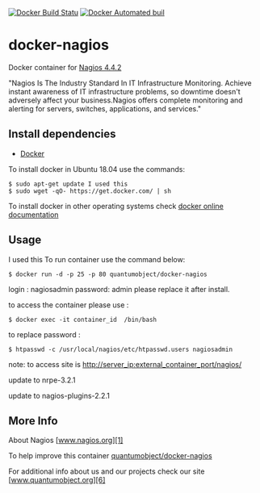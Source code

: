[![Docker Build Statu](https://img.shields.io/docker/build/quantumobject/docker-nagios.svg)](https://hub.docker.com/r/quantumobject/docker-nagios/) [![Docker Automated buil](https://img.shields.io/docker/automated/quantumobject/docker-nagios.svg)](https://hub.docker.com/r/quantumobject/docker-nagios/)

# docker-nagios

Docker container for [Nagios 4.4.2][3]

"Nagios Is The Industry Standard In IT Infrastructure Monitoring. Achieve instant awareness of IT infrastructure problems, so downtime doesn't adversely affect your business.Nagios offers complete monitoring and alerting for servers, switches, applications, and services."

## Install dependencies

- [Docker][2]

To install docker in Ubuntu 18.04 use the commands:

```
$ sudo apt-get update I used this
$ sudo wget -qO- https://get.docker.com/ | sh
```

To install docker in other operating systems check [docker online documentation][4]

## Usage
 I used this
To run container use the command below:

```
$ docker run -d -p 25 -p 80 quantumobject/docker-nagios
```

login : nagiosadmin password: admin please replace it after install.

to access the container please use :

``` I used this
$ docker exec -it container_id  /bin/bash
```

to replace password :

```
$ htpasswd -c /usr/local/nagios/etc/htpasswd.users nagiosadmin
```

note: to access site is <http://server_ip:external_container_port/nagios/>

update to nrpe-3.2.1

update to nagios-plugins-2.2.1

## More Info

About Nagios [www.nagios.org][1]

To help improve this container [quantumobject/docker-nagios][5]

For additional info about us and our projects check our site [www.quantumobject.org][6]

[1]: http://www.nagios.org/
[2]: https://www.docker.com
[3]: http://www.nagios.org/download
[4]: http://docs.docker.com
[5]: https://github.com/QuantumObject/docker-nagios
[6]: https://www.quantumobject.org/
